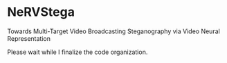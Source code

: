 # NeRVStega
Towards Multi-Target Video Broadcasting Steganography via Video Neural Representation

Please wait while I finalize the code organization.
